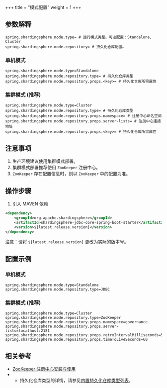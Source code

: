 +++
title = "模式配置"
weight = 1
+++

## 参数解释

```properties
spring.shardingsphere.mode.type= # 运行模式类型。可选配置：Standalone、Cluster
spring.shardingsphere.mode.repository= # 持久化仓库配置。
```

### 单机模式

```properties
spring.shardingsphere.mode.type=Standalone
spring.shardingsphere.mode.repository.type= # 持久化仓库类型
spring.shardingsphere.mode.repository.props.<key>= # 持久化仓库所需属性
```

### 集群模式 (推荐)

```properties
spring.shardingsphere.mode.type=Cluster
spring.shardingsphere.mode.repository.type= # 持久化仓库类型
spring.shardingsphere.mode.repository.props.namespace= # 注册中心命名空间
spring.shardingsphere.mode.repository.props.server-lists= # 注册中心连接地址
spring.shardingsphere.mode.repository.props.<key>= # 持久化仓库所需属性
```

## 注意事项

1. 生产环境建议使用集群模式部署。
1. 集群模式部署推荐使用 `ZooKeeper` 注册中心。
1. `ZooKeeper` 存在配置信息时，则以 `ZooKeeper` 中的配置为准。

## 操作步骤

1. 引入 MAVEN 依赖

```xml
<dependency>
    <groupId>org.apache.shardingsphere</groupId>
    <artifactId>shardingsphere-jdbc-core-spring-boot-starter</artifactId>
    <version>${latest.release.version}</version>
</dependency>
```

注意：请将 `${latest.release.version}` 更改为实际的版本号。

## 配置示例

### 单机模式

```properties
spring.shardingsphere.mode.type=Standalone
spring.shardingsphere.mode.repository.type=JDBC
```

### 集群模式 (推荐)

```properties
spring.shardingsphere.mode.type=Cluster
spring.shardingsphere.mode.repository.type=ZooKeeper
spring.shardingsphere.mode.repository.props.namespace=governance
spring.shardingsphere.mode.repository.props.server-lists=localhost:2181
spring.shardingsphere.mode.repository.props.retryIntervalMilliseconds=500
spring.shardingsphere.mode.repository.props.timeToLiveSeconds=60
```

## 相关参考

- [ZooKeeper 注册中心安装与使用](https://zookeeper.apache.org/doc/r3.7.1/zookeeperStarted.html)
- - 持久化仓库类型的详情，请参见[内置持久化仓库类型列表](/cn/user-manual/common-config/builtin-algorithm/metadata-repository/)。

